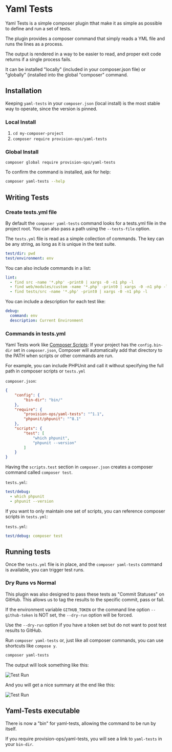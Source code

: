 # Yaml Tests

Yaml Tests is a simple composer plugin tthat make it as simple as possible to define and run a set of tests.

The plugin provides a composer command that simply reads a YML file and runs the lines as a process.

The output is rendered in a way to be easier to read, and proper exit code returns if a single process fails. 

It can be installed "locally" (included in your composer.json file) or "globally" (installed into the global "composer" command.

## Installation

Keeping `yaml-tests` in your `composer.json` (local install) is the most stable way to operate, since the version is pinned.

### Local Install

1. `cd my-composer-project`
2. `composer require provision-ops/yaml-tests`

### Global Install

`composer global require provision-ops/yaml-tests`

To confirm the command is installed, ask for help:

```bash
composer yaml-tests --help
```

## Writing Tests

### Create tests.yml file

By default the `composer yaml-tests` command looks for a tests.yml file in the project root. You can also pass a path using the `--tests-file` option.

The `tests.yml` file is read as a simple collection of commands. The key can be any string, as long as it is unique in the test suite.

```yml
test/dir: pwd
test/environment: env
```

You can also include commands in a list:

```yml
lint:
  - find src -name '*.php' -print0 | xargs -0 -n1 php -l
  - find web/modules/custom -name '*.php' -print0 | xargs -0 -n1 php -l
  - find tests/src -name '*.php' -print0 | xargs -0 -n1 php -l
```

You can include a description for each test like:

```yml
debug: 
  command: env
  description: Current Environment
```

### Commands in tests.yml

Yaml Tests work like [Composer Scripts](https://getcomposer.org/doc/articles/scripts.md#writing-custom-commands): If your project has the `config.bin-dir` set in `composer.json`, Composer will automatically add that directory to the PATH when scripts or other commands are run.

For example, you can include PHPUnit and call it without specifying the full path in composer scripts or `tests.yml`

`composer.json`:
```json|composer.json
{
    "config": {
        "bin-dir": "bin/"
    },
    "require": {
        "provision-ops/yaml-tests": "^1.1",
        "phpunit/phpunit": "^8.1"
    },
    "scripts": {
        "test": [
            "which phpunit",
            "phpunit --version"
        ]
    }
}
```

Having the `scripts.test` section in `composer.json` creates a composer command called `composer test`.

`tests.yml`:
```yml
test/debug: 
  - which phpunit
  - phpunit --version
```

If you want to only maintain one set of scripts, you can reference composer scripts in `tests.yml`:

`tests.yml`:
```yml
test/debug: composer test 
```

## Running tests

Once the `tests.yml` file is in place, and the `composer yaml-tests` command is available, you can trigger test runs.

### Dry Runs vs Normal

This plugin was also designed to pass these tests as "Commit Statuses" on GitHub. This allows us to tag the results to the specific commit, pass or fail.
 
If the environment variable `GITHUB_TOKEN` or the command line option `--github-token` is NOT set, the `--dry-run` option will be forced.
 
Use the `--dry-run` option if you have a token set but do not want to post test results to GitHub.
 

Run `composer yaml-tests` or, just like all composer commands, you can use shortcuts like `compose y`.

```bash
composer yaml-tests
```

The output will look something like this:

![Test Run](https://github.com/provision-ops/yaml-tests/blob/master/assets/test-run.png?raw=true)

And you will get a nice summary at the end like this:

![Test Run](https://github.com/provision-ops/yaml-tests/blob/master/assets/test-result.png?raw=true)

## Yaml-Tests executable

There is now a "bin" for yaml-tests, allowing the command to be run by itself. 

If you require provision-ops/yaml-tests, you will see a link to `yaml-tests` in your `bin-dir`.